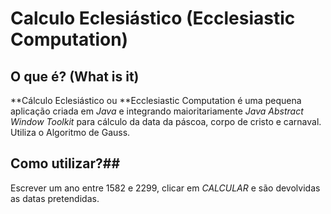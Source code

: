 # Calculo Eclesiástico (Ecclesiastic Computation)
## O que é? (What is it)
**Cálculo Eclesiástico ou **Ecclesiastic Computation é uma pequena aplicação criada em *Java* e integrando maioritariamente *Java Abstract Window Toolkit*
para cálculo da data da páscoa, corpo de cristo e carnaval. Utiliza o Algoritmo de Gauss.
## Como utilizar?##
Escrever um ano entre 1582 e 2299, clicar em *CALCULAR* e são devolvidas as datas pretendidas.
